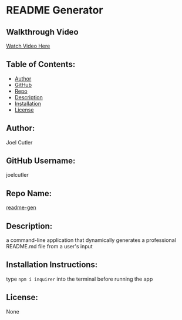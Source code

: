 # README Generator

## Walkthrough Video

[Watch Video Here](https://github.com/joelcutler/readme-gen)

## Table of Contents:

- [Author](#author)
- [GitHub](#github-username)
- [Repo](#repo-name)
- [Description](#description)
- [Installation](#installation-instructions)
- [License](#license)

## Author:

Joel Cutler

## GitHub Username:

joelcutler

## Repo Name:

[readme-gen](https://github.com/joelcutler/readme-gen)

## Description:

a command-line application that dynamically generates a professional README.md file from a user's input

## Installation Instructions:

type `npm i inquirer` into the terminal before running the app

## License:

None
